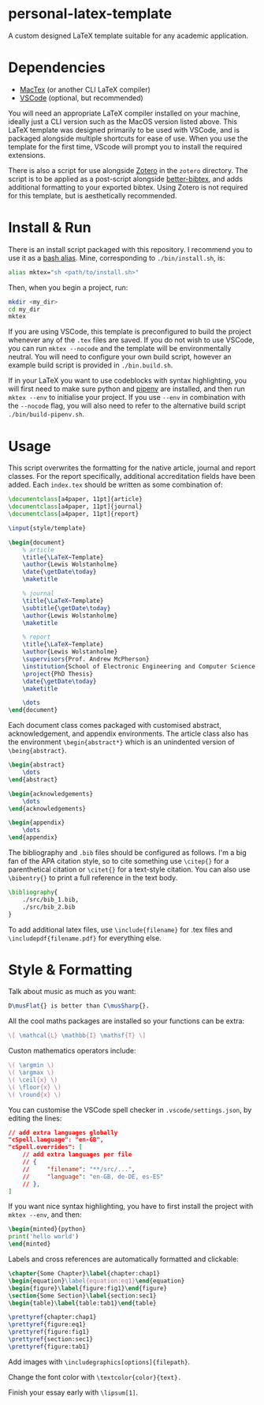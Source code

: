 # personal-latex-template

A custom designed LaTeX template suitable for any academic application.

# Dependencies

- [MacTex](https://formulae.brew.sh/cask/mactex-no-gui) (or another CLI LaTeX compiler)
- [VSCode](https://formulae.brew.sh/cask/visual-studio-code) (optional, but recommended)

You will need an appropriate LaTeX compiler installed on your machine, ideally just a CLI version such as the MacOS version listed above. This LaTeX template was designed primarily to be used with VSCode, and is packaged alongside multiple shortcuts for ease of use. When you use the template for the first time, VScode will prompt you to install the required extensions.

There is also a script for use alongside [Zotero](https://formulae.brew.sh/cask/zotero) in the `zotero` directory. The script is to be applied as a post-script alongside [better-bibtex](https://retorque.re/zotero-better-bibtex/), and adds additional formatting to your exported bibtex. Using Zotero is not required for this template, but is aesthetically recommended.

# Install & Run

There is an install script packaged with this repository. I recommend you to use it as a [bash alias](https://linuxize.com/post/how-to-create-bash-aliases/). Mine, corresponding to `./bin/install.sh`, is:

```bash
alias mktex="sh <path/to/install.sh>"
```

Then, when you begin a project, run:

```bash
mkdir <my_dir>
cd my_dir
mktex
```

If you are using VSCode, this template is preconfigured to build the project whenever any of the `.tex` files are saved. If you do not wish to use VSCode, you can run `mktex --nocode` and the template will be environmentally neutral. You will need to configure your own build script, however an example build script is provided in `./bin.build.sh`.

If in your LaTeX you want to use codeblocks with syntax highlighting, you will first need to make sure python and [pipenv](https://pypi.org/project/pipenv/) are installed, and then run `mktex --env` to initialise your project. If you use `--env` in combination with the `--nocode` flag, you will also need to refer to the alternative build script `./bin/build-pipenv.sh`.

# Usage

This script overwrites the formatting for the native article, journal and report classes. For the report specifically, additional accreditation fields have been added. Each `index.tex` should be written as some combination of:

```latex
\documentclass[a4paper, 11pt]{article}
\documentclass[a4paper, 11pt]{journal}
\documentclass[a4paper, 11pt]{report}

\input{style/template}

\begin{document}
	% article
	\title{\LaTeX~Template}
	\author{Lewis Wolstanholme}
	\date{\getDate\today}
	\maketitle

	% journal
	\title{\LaTeX~Template}
	\subtitle{\getDate\today}
	\author{Lewis Wolstanholme}
	\maketitle

	% report
	\title{\LaTeX~Template}
	\author{Lewis Wolstanholme}
	\supervisors{Prof. Andrew McPherson}
	\institution{School of Electronic Engineering and Computer Science \\ Queen Mary University of London}
	\project{PhD Thesis}
	\date{\getDate\today}
	\maketitle

	\dots
\end{document}
```

Each document class comes packaged with customised abstract, acknowledgement, and appendix environments. The article class also has the environment `\begin{abstract*}` which is an unindented version of `\being{abstract}`.

```latex
\begin{abstract}
	\dots
\end{abstract}

\begin{acknowledgements}
	\dots
\end{acknowledgements}

\begin{appendix}
	\dots
\end{appendix}
```

The bibliography and `.bib` files should be configured as follows. I'm a big fan of the APA citation style, so to cite something use `\citep{}` for a parenthetical citation or `\citet{}` for a text-style citation. You can also use `\bibentry{}` to print a full reference in the text body.

```latex
\bibliography{
	./src/bib_1.bib,
	./src/bib_2.bib
}
```

To add additional latex files, use `\include{filename}` for .tex files and `\includepdf{filename.pdf}` for everything else.

# Style & Formatting

Talk about music as much as you want:

```latex
D\musFlat{} is better than C\musSharp{}.
```

All the cool maths packages are installed so your functions can be extra:

```latex
\[ \mathcal{L} \mathbb{I} \mathsf{T} \]
```

Custon mathematics operators include:

```latex
\( \argmin \)
\( \argmax \)
\( \ceil{x} \)
\( \floor{x} \)
\( \round{x} \)
```

You can customise the VSCode spell checker in `.vscode/settings.json`, by editing the lines:

```json
// add extra languages globally
"cSpell.language": "en-GB",
"cSpell.overrides": [
	// add extra languages per file
	// {
	//     "filename": "**/src/...",
	//     "language": "en-GB, de-DE, es-ES"
	// },
]
```

If you want nice syntax highlighting, you have to first install the project with `mktex --env`, and then:

```latex
\begin{minted}{python}
print('hello world')
\end{minted}
```

Labels and cross references are automatically formatted and clickable:

```latex
\chapter{Some Chapter}\label{chapter:chap1}
\begin{equation}\label{equation:eq1}\end{equation}
\begin{figure}\label{figure:fig1}\end{figure}
\section{Some Section}\label{section:sec1}
\begin{table}\label{table:tab1}\end{table}

\prettyref{chapter:chap1}
\prettyref{figure:eq1}
\prettyref{figure:fig1}
\prettyref{section:sec1}
\prettyref{figure:tab1}
```

Add images with `\includegraphics[options]{filepath}`.

Change the font color with `\textcolor{color}{text}.`

Finish your essay early with `\lipsum[1]`.
